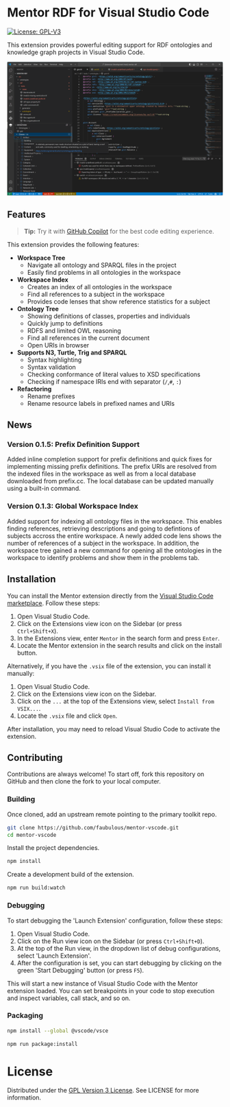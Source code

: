 # Mentor RDF for Visual Studio Code
[![License: GPL-V3](https://img.shields.io/badge/license-GPL3-brightgree)](./LICENSE)

This extension provides powerful editing support for RDF ontologies and knowledge graph projects in Visual Studio Code.

<img src="media/screenshot.png" alt="The Mentor extension showing the workspace explorer and the ontology definitions tree view.">

## Features
> **Tip:** Try it with <a href="https://marketplace.visualstudio.com/items?itemName=GitHub.copilot">GitHub Copilot</a> for the best code editing experience.

This extension provides the following features:

- **Workspace Tree**
  - Navigate all ontology and SPARQL files in the project
  - Easily find problems in all ontologies in the workspace
- **Workspace Index**
  - Creates an index of all ontologies in the workspace
  - Find all references to a subject in the workspace
  - Provides code lenses that show reference statistics for a subject
- **Ontology Tree**
  - Showing definitions of classes, properties and individuals
  - Quickly jump to definitions
  - RDFS and limited OWL reasoning
  - Find all references in the current document
  - Open URIs in browser
- **Supports N3, Turtle, Trig and SPARQL**
  - Syntax highlighting
  - Syntax validation
  - Checking conformance of literal values to XSD specifications
  - Checking if namespace IRIs end with separator (`/`,`#`, `:`)
- **Refactoring**
  - Rename prefixes
  - Rename resource labels in prefixed names and URIs

## News
### Version 0.1.5: Prefix Definition Support
Added inline completion support for prefix definitions and quick fixes for implementing missing prefix definitions. The prefix URIs are resolved from the indexed files in the workspace as well as from a local database downloaded from prefix.cc. The local database can be updated manually using a built-in command.

### Version 0.1.3: Global Workspace Index
Added support for indexing all ontology files in the workspace. This enables finding references, retrieving descriptions and going to defintions of subjects accross the entire workspace. A newly added code lens shows the number of references of a subject in the workspace. In addition, the workspace tree gained a new command for opening all the ontologies in the workspace to identify problems and show them in the problems tab.

## Installation

You can install the Mentor extension directly from the [Visual Studio Code marketplace](https://marketplace.visualstudio.com/VSCode). Follow these steps:

1. Open Visual Studio Code.
2. Click on the Extensions view icon on the Sidebar (or press `Ctrl+Shift+X`).
3. In the Extensions view, enter `Mentor` in the search form and press `Enter`.
4. Locate the Mentor extension in the search results and click on the install button.

Alternatively, if you have the `.vsix` file of the extension, you can install it manually:

1. Open Visual Studio Code.
2. Click on the Extensions view icon on the Sidebar.
3. Click on the `...` at the top of the Extensions view, select `Install from VSIX...`.
4. Locate the `.vsix` file and click `Open`.

After installation, you may need to reload Visual Studio Code to activate the extension.

## Contributing

Contributions are always welcome! To start off, fork this repository on GitHub and then clone the fork to your local computer.

### Building

Once cloned, add an upstream remote pointing to the primary toolkit repo.

```bash
git clone https://github.com/faubulous/mentor-vscode.git
cd mentor-vscode
```

Install the project dependencies.

```bash
npm install
```

Create a development build of the extension.

```bash
npm run build:watch
```

### Debugging

To start debugging the 'Launch Extension' configuration, follow these steps:

1. Open Visual Studio Code.
2. Click on the Run view icon on the Sidebar (or press `Ctrl+Shift+D`).
3. At the top of the Run view, in the dropdown list of debug configurations, select 'Launch Extension'.
4. After the configuration is set, you can start debugging by clicking on the green 'Start Debugging' button (or press `F5`).

This will start a new instance of Visual Studio Code with the Mentor extension loaded. You can set breakpoints in your code to stop execution and inspect variables, call stack, and so on.

### Packaging 
```bash
npm install --global @vscode/vsce
```

```bash
npm run package:install
```

# License
Distributed under the [GPL Version 3 License](LICENSE). See LICENSE for more information.